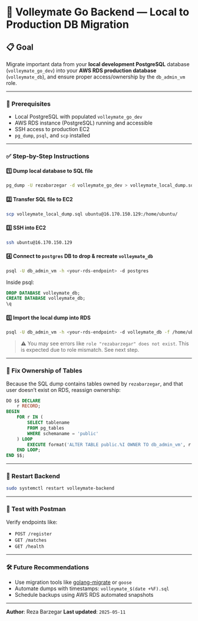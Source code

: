 # 🦪 Volleymate Go Backend — Local to Production DB Migration

## 📋 Goal

Migrate important data from your **local development PostgreSQL** database (`volleymate_go_dev`) into your **AWS RDS production database** (`volleymate_db`), and ensure proper access/ownership by the `db_admin_vm` role.

---

### 🧱 Prerequisites

- Local PostgreSQL with populated `volleymate_go_dev`
- AWS RDS instance (PostgreSQL) running and accessible
- SSH access to production EC2
- `pg_dump`, `psql`, and `scp` installed

---

### ✅ Step-by-Step Instructions

#### 1️⃣ Dump local database to SQL file

```bash
pg_dump -U rezabarzegar -d volleymate_go_dev > volleymate_local_dump.sql
```

#### 2️⃣ Transfer SQL file to EC2

```bash
scp volleymate_local_dump.sql ubuntu@16.170.150.129:/home/ubuntu/
```

#### 3️⃣ SSH into EC2

```bash
ssh ubuntu@16.170.150.129
```

#### 4️⃣ Connect to `postgres` DB to drop & recreate `volleymate_db`

```bash
psql -U db_admin_vm -h <your-rds-endpoint> -d postgres
```

Inside psql:

```sql
DROP DATABASE volleymate_db;
CREATE DATABASE volleymate_db;
\q
```

#### 5️⃣ Import the local dump into RDS

```bash
psql -U db_admin_vm -h <your-rds-endpoint> -d volleymate_db -f /home/ubuntu/volleymate_local_dump.sql
```

> ⚠️ You may see errors like `role "rezabarzegar" does not exist`. This is expected due to role mismatch. See next step.

---

### 👑 Fix Ownership of Tables

Because the SQL dump contains tables owned by `rezabarzegar`, and that user doesn’t exist on RDS, reassign ownership:

```sql
DO $$ DECLARE
    r RECORD;
BEGIN
    FOR r IN (
        SELECT tablename
        FROM pg_tables
        WHERE schemaname = 'public'
    ) LOOP
        EXECUTE format('ALTER TABLE public.%I OWNER TO db_admin_vm', r.tablename);
    END LOOP;
END $$;
```

---

### 🔄 Restart Backend

```bash
sudo systemctl restart volleymate-backend
```

---

### 🧲 Test with Postman

Verify endpoints like:

- `POST /register`
- `GET /matches`
- `GET /health`

---

### 🛠️ Future Recommendations

- Use migration tools like [golang-migrate](https://github.com/golang-migrate/migrate) or `goose`
- Automate dumps with timestamps: `volleymate_$(date +%F).sql`
- Schedule backups using AWS RDS automated snapshots

---

**Author**: Reza Barzegar
**Last updated**: `2025-05-11`
